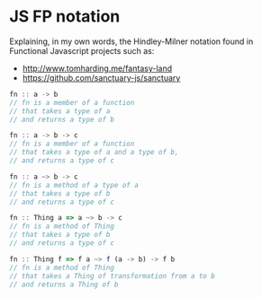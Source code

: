 # JS FP notation
Explaining, in my own words, the Hindley-Milner notation found in Functional Javascript projects such as:

 - http://www.tomharding.me/fantasy-land
 - https://github.com/sanctuary-js/sanctuary
```javascript
fn :: a -> b
// fn is a member of a function 
// that takes a type of a 
// and returns a type of b

fn :: a -> b -> c
// fn is a member of a function 
// that takes a type of a and a type of b, 
// and returns a type of c

fn :: a ~> b -> c
// fn is a method of a type of a 
// that takes a type of b 
// and returns a type of c

fn :: Thing a => a ~> b -> c
// fn is a method of Thing 
// that takes a type of b 
// and returns a type of c

fn :: Thing f => f a ~> f (a -> b) -> f b
// fn is a method of Thing
// that takes a Thing of transformation from a to b
// and returns a Thing of b
```

<!--stackedit_data:
eyJoaXN0b3J5IjpbLTMwMjgwNDI1MCw4MzQ5ODIxNjMsLTE4Mz
MwMzIyODddfQ==
-->